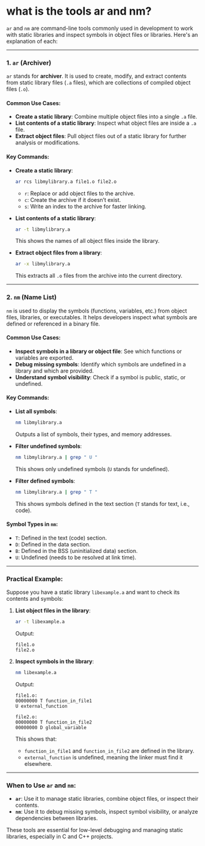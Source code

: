 # what is the tools ar and nm? #

`ar` and `nm` are command-line tools commonly used in development to work with static libraries and inspect symbols in object files or libraries. Here's an explanation of each:

---

### 1. **`ar` (Archiver)**

`ar` stands for **archiver**. It is used to create, modify, and extract contents from static library files (`.a` files), which are collections of compiled object files (`.o`).

#### Common Use Cases:
- **Create a static library**: Combine multiple object files into a single `.a` file.
- **List contents of a static library**: Inspect what object files are inside a `.a` file.
- **Extract object files**: Pull object files out of a static library for further analysis or modifications.

#### Key Commands:
- **Create a static library**:
  ```bash
  ar rcs libmylibrary.a file1.o file2.o
  ```
  - `r`: Replace or add object files to the archive.
  - `c`: Create the archive if it doesn’t exist.
  - `s`: Write an index to the archive for faster linking.

- **List contents of a static library**:
  ```bash
  ar -t libmylibrary.a
  ```
  This shows the names of all object files inside the library.

- **Extract object files from a library**:
  ```bash
  ar -x libmylibrary.a
  ```
  This extracts all `.o` files from the archive into the current directory.

---

### 2. **`nm` (Name List)**

`nm` is used to display the symbols (functions, variables, etc.) from object files, libraries, or executables. It helps developers inspect what symbols are defined or referenced in a binary file.

#### Common Use Cases:
- **Inspect symbols in a library or object file**: See which functions or variables are exported.
- **Debug missing symbols**: Identify which symbols are undefined in a library and which are provided.
- **Understand symbol visibility**: Check if a symbol is public, static, or undefined.

#### Key Commands:
- **List all symbols**:
  ```bash
  nm libmylibrary.a
  ```
  Outputs a list of symbols, their types, and memory addresses.

- **Filter undefined symbols**:
  ```bash
  nm libmylibrary.a | grep " U "
  ```
  This shows only undefined symbols (`U` stands for undefined).

- **Filter defined symbols**:
  ```bash
  nm libmylibrary.a | grep " T "
  ```
  This shows symbols defined in the text section (`T` stands for text, i.e., code).

#### Symbol Types in `nm`:
- `T`: Defined in the text (code) section.
- `D`: Defined in the data section.
- `B`: Defined in the BSS (uninitialized data) section.
- `U`: Undefined (needs to be resolved at link time).

---

### Practical Example:
Suppose you have a static library `libexample.a` and want to check its contents and symbols:

1. **List object files in the library**:
   ```bash
   ar -t libexample.a
   ```
   Output:
   ```
   file1.o
   file2.o
   ```

2. **Inspect symbols in the library**:
   ```bash
   nm libexample.a
   ```
   Output:
   ```
   file1.o:
   00000000 T function_in_file1
   U external_function

   file2.o:
   00000000 T function_in_file2
   00000000 D global_variable
   ```

   This shows that:
   - `function_in_file1` and `function_in_file2` are defined in the library.
   - `external_function` is undefined, meaning the linker must find it elsewhere.

---

### When to Use `ar` and `nm`:
- **`ar`**: Use it to manage static libraries, combine object files, or inspect their contents.
- **`nm`**: Use it to debug missing symbols, inspect symbol visibility, or analyze dependencies between libraries.

These tools are essential for low-level debugging and managing static libraries, especially in C and C++ projects.
